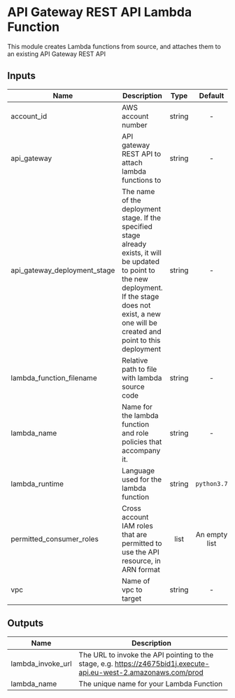 # API Gateway REST API Lambda Function

This module creates Lambda functions from source, and attaches them to an existing API Gateway REST API


## Inputs

| Name                            | Description                                                                                                                                                                                                     |  Type  |    Default    | Required |
| ------------------------------- | --------------------------------------------------------------------------------------------------------------------------------------------------------------------------------------------------------------- | :----: | :-----------: | :------: |
| account\_id                     | AWS account number                                                                                                                                                                                              | string |       -       |   yes    |
| api\_gateway                    | API gateway REST API to attach lambda functions to                                                                                                                                                              | string |       -       |   yes    |
| api\_gateway\_deployment\_stage | The name of the deployment stage. If the specified stage already exists, it will be updated to point to the new deployment. If the stage does not exist, a new one will be created and point to this deployment | string |       -       |   yes    |
| lambda\_function\_filename      | Relative path to file with lambda source code                                                                                                                                                                   | string |       -       |   yes    |
| lambda\_name                    | Name for the lambda function and role policies that accompany it.                                                                                                                                               | string |       -       |   yes    |
| lambda\_runtime                 | Language used for the lambda function                                                                                                                                                                           | string |  `python3.7`  |    no    |
| permitted\_consumer\_roles      | Cross account IAM roles that are permitted to use the API resource, in ARN format                                                                                                                               |  list  | An empty list |    no    |
| vpc                             | Name of vpc to target                                                                                                                                                                                           | string |       -       |   yes    |

## Outputs

| Name                | Description                                                                                                       |
| ------------------- | ----------------------------------------------------------------------------------------------------------------- |
| lambda\_invoke\_url | The URL to invoke the API pointing to the stage, e.g. https://z4675bid1j.execute-api.eu-west-2.amazonaws.com/prod |
| lambda\_name        | The unique name for your Lambda Function                                                                          |
